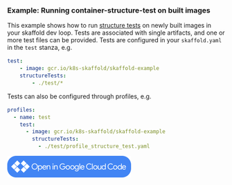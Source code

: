### Example: Running container-structure-test on built images

This example shows how to run
[structure tests](https://github.com/GoogleContainerTools/container-structure-test)
on newly built images in your skaffold dev loop. Tests are associated with single
artifacts, and one or more test files can be provided. Tests are configured in
your `skaffold.yaml` in the `test` stanza, e.g.

```yaml
test:
    - image: gcr.io/k8s-skaffold/skaffold-example
    structureTests:
        - ./test/*
```

Tests can also be configured through profiles, e.g.

```yaml
profiles:
  - name: test
    test:
      - image: gcr.io/k8s-skaffold/skaffold-example
        structureTests:
          - ./test/profile_structure_test.yaml
```

<a href="vscode://googlecloudtools.cloudcode/shell?repo=https://github.com/GoogleContainerTools/skaffold.git&subpath=/examples/structure-tests"><img width="286" height="50" src="/docs/static/images/open-cloud-code.png"></a>
